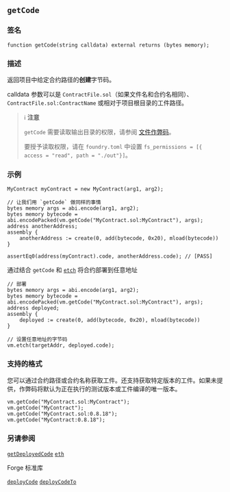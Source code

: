 ## `getCode`

### 签名

```solidity
function getCode(string calldata) external returns (bytes memory);
```

### 描述

返回项目中给定合约路径的**创建**字节码。

calldata 参数可以是 `ContractFile.sol`（如果文件名和合约名相同）、`ContractFile.sol:ContractName` 或相对于项目根目录的工件路径。

> ℹ️ **注意**
>
> `getCode` 需要读取输出目录的权限，请参阅 [文件作弊码](./fs.md)。
>
> 要授予读取权限，请在 `foundry.toml` 中设置 `fs_permissions = [{ access = "read", path = "./out"}]`。

### 示例

```solidity
MyContract myContract = new MyContract(arg1, arg2);

// 让我们用 `getCode` 做同样的事情
bytes memory args = abi.encode(arg1, arg2);
bytes memory bytecode = abi.encodePacked(vm.getCode("MyContract.sol:MyContract"), args);
address anotherAddress;
assembly {
    anotherAddress := create(0, add(bytecode, 0x20), mload(bytecode))
}

assertEq0(address(myContract).code, anotherAddress.code); // [PASS]
```

通过结合 `getCode` 和 [`etch`](./etch.md) 将合约部署到任意地址

```solidity
// 部署
bytes memory args = abi.encode(arg1, arg2);
bytes memory bytecode = abi.encodePacked(vm.getCode("MyContract.sol:MyContract"), args);
address deployed;
assembly {
    deployed := create(0, add(bytecode, 0x20), mload(bytecode))
}

// 设置任意地址的字节码
vm.etch(targetAddr, deployed.code);
```


### 支持的格式

您可以通过合约路径或合约名称获取工件。还支持获取特定版本的工件。如果未提供，作弊码将默认为正在执行的测试版本或工件编译的唯一版本。
```solidity
vm.getCode("MyContract.sol:MyContract");
vm.getCode("MyContract");
vm.getCode("MyContract.sol:0.8.18");
vm.getCode("MyContract:0.8.18");
```

### 另请参阅

[`getDeployedCode`](./get-deployed-code.md)
[`eth`](./etch.md)

Forge 标准库

[`deployCode`](../reference/forge-std/deployCode.md)
[`deployCodeTo`](../reference/forge-std/deployCodeTo.md)

[forge-std]: ../reference/forge-std